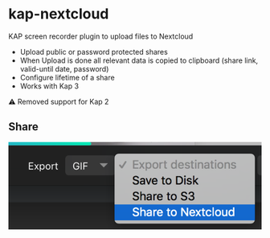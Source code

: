 # kap-nextcloud

KAP screen recorder plugin to upload files to Nextcloud

* Upload public or password protected shares
* When Upload is done all relevant data is copied to clipboard (share link, valid-until date, password)
* Configure lifetime of a share
* Works with Kap 3

:warning: Removed support for Kap 2 

## Share

![detail](images/detail.png "Detail")
